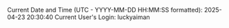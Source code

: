 Current Date and Time (UTC - YYYY-MM-DD HH:MM:SS formatted): 2025-04-23 20:30:40
Current User's Login: luckyaiman
